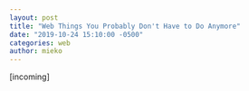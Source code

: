 ```yaml
---
layout: post
title: "Web Things You Probably Don't Have to Do Anymore"
date: "2019-10-24 15:10:00 -0500"
categories: web
author: mieko
---
```


[incoming]
